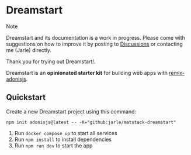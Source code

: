 # Dreamstart

> [!NOTE]
> Dreamstart and its documentation is a work in progress. Please come with suggestions on how to improve it by posting to [Discussions](https://github.com/jarle/matstack-dreamstart/discussions) or contacting me (Jarle) directly.

Thank you for trying out Dreamstart!.

Dreamstart is an **opinionated starter kit** for building web apps with [remix-adonisjs](https://matstack.dev/remix-adonisjs/).

## Quickstart

Create a new Dreamstart project using this command:
```
npm init adonisjs@latest -- -K="github:jarle/matstack-dreamstart"
```

1. Run `docker compose up` to start all services
1. Run `npm install` to install dependencies
1. Run `npm run dev` to start the app
